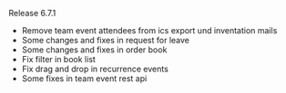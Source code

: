 Release 6.7.1
* Remove team event attendees from ics export und inventation mails
* Some changes and fixes in request for leave
* Some changes and fixes in order book
* Fix filter in book list
* Fix drag and drop in recurrence events
* Some fixes in team event rest api


